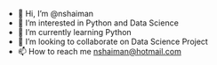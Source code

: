 - 👋 Hi, I’m @nshaiman
- 👀 I’m interested in Python and Data Science 
- 🌱 I’m currently learning Python
- 💞️ I’m looking to collaborate on Data Science Project 
- 📫 How to reach me nshaiman@hotmail.com

<!---
nshaiman/nshaiman is a ✨ special ✨ repository because its `README.md` (this file) appears on your GitHub profile.
You can click the Preview link to take a look at your changes.
--->
